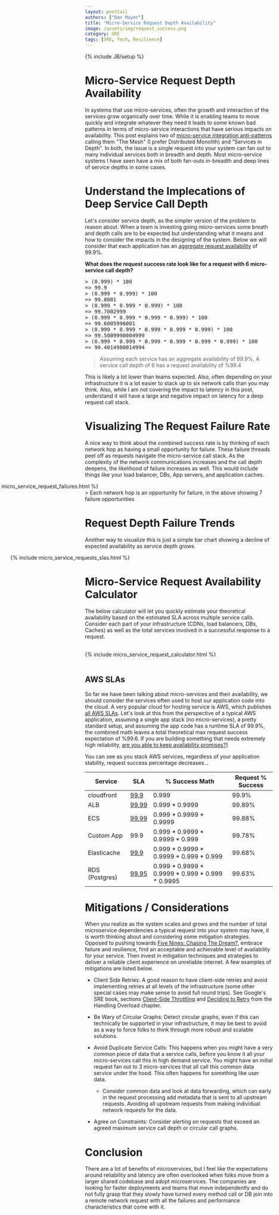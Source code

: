 ```yaml
---
layout: posttail
authors: ["Dan Mayer"]
title: "Micro-Service Request Depth Availability"
image: /assets/img/request_success.png
category: SRE
tags: [SRE, Tech, Resilience]
---
```


{% include JB/setup %}

# Micro-Service Request Depth Availability

In systems that use micro-services, often the growth and interaction of the services grow organically over time. While it is enabling teams to move quickly and integrate whatever they need it leads to some known bad patterns in terms of micro-service interactions that have serious impacts on availability. This post explains two of [micro-service integration anti-patterns](https://akfpartners.com/growth-blog/microservices-for-breadth-libraries-for-depth) calling them "The Mesh" (I prefer Distributed Monolith) and "Services in Depth". In both, the issue is a single request into your system can fan out to many individual services both in breadth and depth. Most micro-service systems I have seen have a mix of both fan-outs in-breadth and deep lines of service depths in some cases.

# Understand the Implecations of Deep Service Call Depth

Let's consider service depth, as the simpler version of the problem to reason about. When a team is investing going micro-services some breath and depth calls are to be expected but understanding what it means and how to consider the impacts in the designing of the system. Below we will consider that each application has an [aggregate request availability](https://sre.google/sre-book/embracing-risk/) of 99.9%.

__What does the request success rate look like for a request with 6 micro-service call depth?__

<pre>
> (0.999) * 100
=> 99.9
> (0.999 * 0.999) * 100
=> 99.8001
> (0.999 * 0.999 * 0.999) * 100
=> 99.7002999
> (0.999 * 0.999 * 0.999 * 0.999) * 100
=> 99.6005996001
> (0.999 * 0.999 * 0.999 * 0.999 * 0.999) * 100
=> 99.5009990004999
> (0.999 * 0.999 * 0.999 * 0.999 * 0.999 * 0.999) * 100
=> 99.4014980014994
</pre>

> Assuming each service has an aggregate availability of 99.9%, A service call depth of 6 has a request availability of %99.4

This is likely a lot lower than teams expected. Also, often depending on your infrastructure it is a lot easier to stack up to six network calls than you may think. Also, while I am not covering the impact to latency in this post, understand it will have a large and negative impact on latency for a deep request call stack.

# Visualizing The Request Failure Rate

A nice way to think about the combined success rate is by thinking of each network hop as having a small opportunity for failure. These failure threads peel off as requests navigate the micro-service call stack. As the complexity of the network communications increases and the call depth deepens, the likelihood of failure increases as well. This would include things like your load balancer, DBs, App servers, and application caches.

<div style="margin-left: -300px">
{% include micro_service_request_failures.html %}
</div>
> Each network hop is an opportunity for failure, in the above showing 7 failure opportunities 

# Request Depth Failure Trends

Another way to visualize this is just a simple bar chart showing a decline of expected availability as service depth grows.

<div style="margin-left: -200px">
{% include micro_service_requests_slas.html %}
</div>

# Micro-Service Request Availability Calculator

The below calculator will let you quickly estimate your theoretical availability based on the estimated SLA across multiple service calls. Consider each part of your infrastructure (CDNs, load balancers, DBs, Caches) as well as the total services involved in a successful response to a request.

<br/>
<div>
{% include micro_service_request_calculator.html %}
</div>
<br/>


## AWS SLAs

So far we have been talking about micro-services and their availability, we should consider the services often used to host our application code into the cloud. A very popular cloud for hosting service is AWS, which publishes [all AWS SLAs](https://aws.amazon.com/legal/service-level-agreements/?aws-sla-cards.sort-by=item.additionalFields.serviceNameLower&aws-sla-cards.sort-order=asc&awsf.tech-category-filter=*all). Let's look at this from the perspective of a typical AWS application, assuming a single app stack (no micro-services), a pretty standard setup, and assuming the app code has a runtime SLA of 99.9%, the combined math leaves a total theoretical max request success expectation of %99.6. If you are building something that needs extremely high reliability, [are you able to keep availability promises?](https://cloudonaut.io/aws-sla-are-you-able-to-keep-your-availability-promise/)]

You can see as you stack AWS services, regardless of your application stability, request success percentage decreases... 

| Service       | SLA                                                      | % Success Math                                  | Request % Success |
| -----------   | ----------------------------------------------           | -----------------------                         | ----------------- |
| cloudfront    | [99.9](https://aws.amazon.com/cloudfront/sla/)           | 0.999                                           | 99.9%             |
| ALB           | [99.99](https://aws.amazon.com/elasticloadbalancing/sla/)| 0.999 * 0.9999                                  | 99.89%            |
| ECS           | [99.99](https://aws.amazon.com/compute/sla/)             | 0.999 * 0.9999 * 0.9999                         | 99.88%            |
| Custom App    | 99.9                                                     | 0.999 * 0.9999 * 0.9999 * 0.999                 | 99.78%            |
| Elasticache   | [99.9](https://aws.amazon.com/elasticache/sla/)          | 0.999 * 0.9999 * 0.9999 * 0.999 * 0.999         | 99.68%            |
| RDS (Postgres)| [99.95](https://aws.amazon.com/rds/sla/)                 | 0.999 * 0.9999 * 0.9999 * 0.999 * 0.999 * 0.9995| 99.63%            |


# Mitigations / Considerations

When you realize as the system scales and grows and the number of total microservice dependencies a typical request into your system may have, it is worth thinking about and considering some mitigation strategies. Opposed to pushing towards [Five Nines: Chasing The Dream?](https://www.continuitycentral.com/feature0267.htm), embrace failure and resilience, find an acceptable and achievable level of availability for your service. Then invest in mitigation techniques and strategies to deliver a reliable client experience on unreliable internet. A few examples of mitigations are listed below.

* Client Side Retries: A good reason to have client-side retries and avoid implementing retries at all levels of the infrastructure (some other special cases may make sense to avoid full round trips). See Google's SRE book, sections [Client-Side Throttling](https://sre.google/sre-book/handling-overload/) and [Deciding to Retry](https://sre.google/sre-book/handling-overload/) from the Handling Overload chapter.

* Be Wary of Circular Graphs: Detect circular graphs, even if this can technically be supported in your infrastructure, it may be best to avoid as a way to force folks to think through more robust and scalable solutions.

* Avoid Duplicate Service Calls: This happens when you might have a very common piece of data that a service calls, before you know it all your micro-services call this in high demand service. You might have an initial request fan out to 3 micro-services that all call this common data service under the hood. This often happens for something like user data.
  * Consider common data and look at data forwarding, which can early in the request processing add metadata that is sent to all upstream requests. Avoiding all upstream requests from making individual network requests for the data.

* Agree on Constraints: Consider alerting on requests that exceed an agreed maximum service call depth or circular call graphs.

# Conclusion

There are a lot of benefits of microservices, but I feel like the expectations around reliability and latency are often overlooked when folks move from a larger shared codebase and adopt microservices. The companies are looking for faster deployments and teams that move independently and do not fully grasp that they slowly have turned every method call or DB join into a remote network request with all the failures and performance characteristics that come with it.